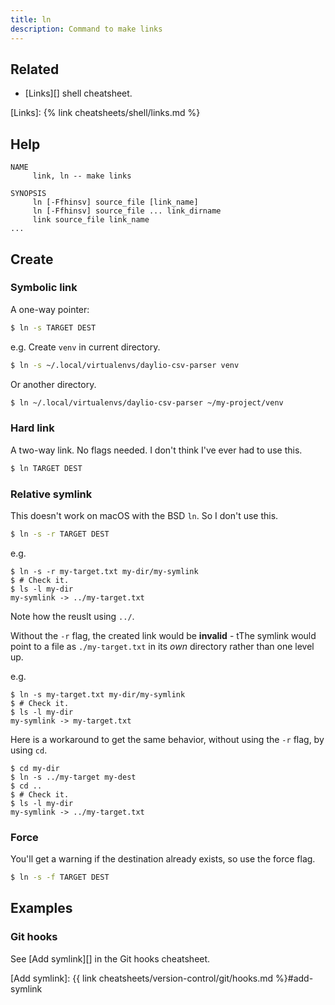 ```yaml
---
title: ln
description: Command to make links
---
```



## Related

- [Links][] shell cheatsheet.

[Links]: {% link cheatsheets/shell/links.md %}


## Help

```
NAME
     link, ln -- make links

SYNOPSIS
     ln [-Ffhinsv] source_file [link_name]
     ln [-Ffhinsv] source_file ... link_dirname
     link source_file link_name
...
```


## Create

### Symbolic link

A one-way pointer:

```sh
$ ln -s TARGET DEST
```

e.g. Create `venv` in current directory.

```sh
$ ln -s ~/.local/virtualenvs/daylio-csv-parser venv
```

Or another directory.

```sh
$ ln ~/.local/virtualenvs/daylio-csv-parser ~/my-project/venv
```

### Hard link

A two-way link. No flags needed. I don't think I've ever had to use this.

```sh
$ ln TARGET DEST
```

### Relative symlink

This doesn't work on macOS with the BSD `ln`. So I don't use this.

```sh
$ ln -s -r TARGET DEST
```

e.g.

```console
$ ln -s -r my-target.txt my-dir/my-symlink
$ # Check it.
$ ls -l my-dir
my-symlink -> ../my-target.txt
```

Note how the reuslt using `../`.

Without the `-r` flag, the created link would be **invalid** - tThe symlink would point to a file as `./my-target.txt` in its _own_ directory rather than one level up.

e.g.

```console
$ ln -s my-target.txt my-dir/my-symlink
$ # Check it.
$ ls -l my-dir
my-symlink -> my-target.txt
```

Here is a workaround to get the same behavior, without using the `-r` flag, by using `cd`.

```console
$ cd my-dir
$ ln -s ../my-target my-dest
$ cd ..
$ # Check it.
$ ls -l my-dir
my-symlink -> ../my-target.txt
```

### Force

You'll get a warning if the destination already exists, so use the force flag.

```sh
$ ln -s -f TARGET DEST
```


## Examples

### Git hooks

See [Add symlink][] in the Git hooks cheatsheet.

[Add symlink]: {{ link cheatsheets/version-control/git/hooks.md %}#add-symlink

